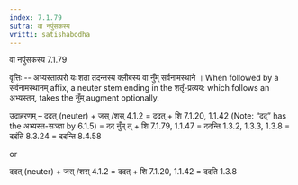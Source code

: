 ```yaml
---
index: 7.1.79
sutra: वा नपुंसकस्य
vritti: satishabodha
---
```



 वा नपुंसकस्य 7.1.79 


वृत्तिः -- अभ्‍यस्‍तात्‍परो यः शता तदन्‍तस्‍य क्‍लीबस्‍य वा नुँम् सर्वनामस्‍थाने । When followed by a सर्वनामस्थानम् affix, a neuter stem ending in the शतृँ-प्रत्यय: which follows an अभ्यस्तम्, takes the नुँम् augment optionally. 


उदाहरणम् – ददत् (neuter) + जस् /शस् 4.1.2 = ददत् + शि 7.1.20, 1.1.42 (Note: “दद्” has the अभ्यस्त-सञ्ज्ञा by 6.1.5) = दद नुँम् त् + शि 7.1.79, 1.1.47 = ददन्ति 1.3.2, 1.3.3, 1.3.8 = ददंति 8.3.24 = ददन्ति 8.4.58 

or 

ददत् (neuter) + जस् /शस् 4.1.2 = ददत् + शि 7.1.20, 1.1.42 = ददति 1.3.8 


